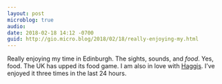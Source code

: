 ```yaml
---
layout: post
microblog: true
audio: 
date: 2018-02-18 14:12 -0700
guid: http://gio.micro.blog/2018/02/18/really-enjoying-my.html
---
```

Really enjoying my time in Edinburgh. The sights, sounds, and *food*. Yes, food. The UK has upped its food game. I am also in love with [Haggis](https://en.m.wikipedia.org/wiki/Haggis). I’ve enjoyed it three times in the last 24 hours.

